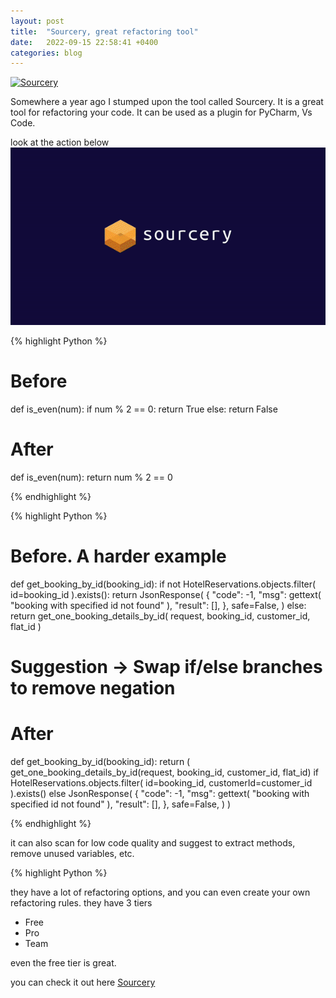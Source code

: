 ```yaml
---
layout: post
title:  "Sourcery, great refactoring tool"
date:   2022-09-15 22:58:41 +0400
categories: blog
---
```

[![Sourcery](https://img.shields.io/badge/Sourcery-enabled-brightgreen)](https://sourcery.ai)

Somewhere a year ago I stumped upon the tool called Sourcery. 
It is a great tool for refactoring your code.
It can be used as a plugin for PyCharm, Vs Code.

look at the action below
![Sourcery gif](/img/blog/sourcery_example.gif)


{% highlight Python %}
# Before
def is_even(num):
    if num % 2 == 0:
        return True
    else:
        return False

# After
def is_even(num):
    return num % 2 == 0

{% endhighlight %}

{% highlight Python %}
# Before. A harder example

def get_booking_by_id(booking_id):
    if not HotelReservations.objects.filter(
        id=booking_id
    ).exists():
        return JsonResponse(
            {
                "code": -1,
                "msg": gettext(
                    "booking with specified id not found"
                ),
                "result": [],
            },
            safe=False,
        )
    else:
        return get_one_booking_details_by_id(
            request, booking_id, customer_id, flat_id
        )

# Suggestion -> Swap if/else branches to remove negation
# After

def get_booking_by_id(booking_id):
    return (
        get_one_booking_details_by_id(request, booking_id, customer_id, flat_id)
        if HotelReservations.objects.filter(
            id=booking_id, customerId=customer_id
            ).exists()
        else JsonResponse(
            {
                "code": -1,
                "msg": gettext(
                    "booking with specified id not found"
                ),
                "result": [],
            },
            safe=False,
            )
    )
    
{% endhighlight %}


it can also scan for low code quality and suggest to extract methods, remove unused variables, etc.

{% highlight Python %}

they have a lot of refactoring options, and you can even create your own refactoring rules.
they have 3 tiers
- Free
- Pro
- Team

even the free tier is great.

you can check it out here [Sourcery](https://sourcery.ai/)


